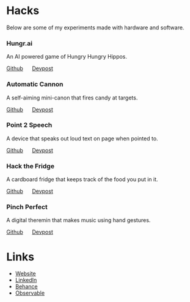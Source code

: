 # Hacks
Below are some of my experiments made with hardware and software.

### Hungr.ai
<p>An AI powered game of Hungry Hungry Hippos.</p>

[Github]() &nbsp;&nbsp;&nbsp;&nbsp; [Devpost]()

### Automatic Cannon
<p>A self-aiming mini-canon that fires candy at targets.</p>

[Github]() &nbsp;&nbsp;&nbsp;&nbsp; [Devpost]()

### Point 2 Speech
<p>A device that speaks out loud text on page when pointed to.</p>

[Github]() &nbsp;&nbsp;&nbsp;&nbsp; [Devpost]()

### Hack the Fridge
<p>A cardboard fridge that keeps track of the food you put in it.</p>

[Github]() &nbsp;&nbsp;&nbsp;&nbsp; [Devpost]()

### Pinch Perfect

<p>A digital theremin that makes music using hand gestures.</p>

[Github]() &nbsp;&nbsp;&nbsp;&nbsp; [Devpost]()

# Links
- [Website]()
- [LinkedIn]()
- [Behance]()
- [Observable]()
